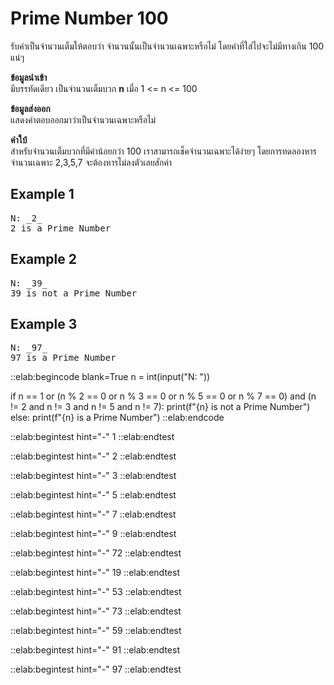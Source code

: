 # Prime Number 100

รับค่าเป็นจำนวนเต็มให้ตอบว่า จำนวนนั้นเป็นจำนวนเฉพาะหรือไม่ โดยค่าที่ใส่ไปจะไม่มีทางเกิน 100 แน่ๆ

**ข้อมูลนำเข้า**  
มีบรรทัดเดียว เป็นจำนวนเต็มบวก **n** เมื่อ 1 <= n <= 100

**ข้อมูลส่งออก**  
แสดงคำตอบออกมาว่าเป็นจำนวนเฉพาะหรือไม่

**คำใบ้**  
สำหรับจำนวนเต็มบวกที่มีค่าน้อยกว่า 100 เราสามารถเช็คจำนวนเฉพาะได้ง่ายๆ โดยการทดลองหารจำนวนเฉพาะ 2,3,5,7 จะต้องหารไม่ลงตัวเลยสักค่า

## Example 1
<pre class="output">
N: _2_
2 is a Prime Number
</pre>

## Example 2
<pre class="output">
N: _39_
39 is not a Prime Number
</pre>

## Example 3
<pre class="output">
N: _97_
97 is a Prime Number
</pre>

::elab:begincode blank=True
n = int(input("N: "))

if n == 1 or (n % 2 == 0 or n % 3 == 0 or n % 5 == 0 or n % 7 == 0) and (n != 2 and n != 3 and n != 5 and n != 7):
    print(f"{n} is not a Prime Number")
else:
    print(f"{n} is a Prime Number")
::elab:endcode

::elab:begintest hint="-"
1
::elab:endtest

::elab:begintest hint="-"
2
::elab:endtest

::elab:begintest hint="-"
3
::elab:endtest

::elab:begintest hint="-"
5
::elab:endtest

::elab:begintest hint="-"
7
::elab:endtest

::elab:begintest hint="-"
9
::elab:endtest

::elab:begintest hint="-"
72
::elab:endtest

::elab:begintest hint="-"
19
::elab:endtest

::elab:begintest hint="-"
53
::elab:endtest

::elab:begintest hint="-"
73
::elab:endtest

::elab:begintest hint="-"
59
::elab:endtest

::elab:begintest hint="-"
91
::elab:endtest

::elab:begintest hint="-"
97
::elab:endtest